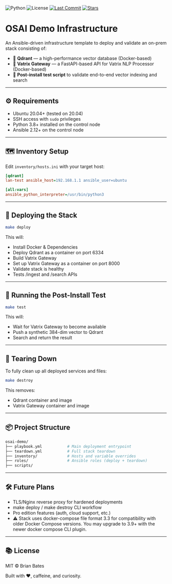 ![Python](https://img.shields.io/badge/python-3.8-blue)  ![License](https://img.shields.io/badge/license-MIT-green) [![Last Commit](https://img.shields.io/github/last-commit/brianbatesactual/OSAI-Demo)](https://github.com/brianbatesactual/vatrix) [![Stars](https://img.shields.io/github/stars/brianbatesactual/vatrix?style=social)](https://github.com/brianbatesactual/OSAI-Demo)

# OSAI Demo Infrastructure

An Ansible-driven infrastructure template to deploy and validate an on-prem stack consisting of:

- 🧠 **Qdrant** — a high-performance vector database (Docker-based)
- 🔌 **Vatrix Gateway** — a FastAPI-based API for Vatrix NLP Processor (Docker-based)
- 🧪 **Post-install test script** to validate end-to-end vector indexing and search

---

## ⚙️ Requirements

- Ubuntu 20.04+ (tested on 20.04)
- SSH access with `sudo` privileges
- Python 3.8+ installed on the control node
- Ansible 2.12+ on the control node

---

## 🗺 Inventory Setup

Edit `inventory/hosts.ini` with your target host:

```ini
[qdrant]
lan-test ansible_host=192.168.1.1 ansible_user=ubuntu

[all:vars]
ansible_python_interpreter=/usr/bin/python3
```

---

## 🚀 Deploying the Stack

```bash
make deploy
```

This will:
- Install Docker & Dependencies
- Deploy Qdrant as a container on port 6334
- Build Vatrix Gateway
- Set up Vatrix Gateway as a container on port 8000
- Validate stack is healthy
- Tests /ingest and /search APIs

---

## 🧪 Running the Post-Install Test

```bash
make test
```

This will:
- Wait for Vatrix Gateway to become available
- Push a synthetic 384-dim vector to Qdrant
- Search and return the result

---

## 🔁 Tearing Down
To fully clean up all deployed services and files:

```bash
make destroy
```

This removes:
- Qdrant container and image
- Vatrix Gateway container and image

---

## 📦 Project Structure

```bash
osai-demo/
├── playbook.yml           # Main deployment entrypoint
├── teardown.yml           # Full stack teardown
├── inventory/             # Hosts and variable overrides
├── roles/                 # Ansible roles (deploy + teardown)
├── scripts/
```

---

## 🛠 Future Plans

- TLS/Nginx reverse proxy for hardened deployments
- make deploy / make destroy CLI workflow
- Pro edition features (auth, cloud support, etc.)
- ⚠️ Stack uses docker-compose file format 3.3 for compatibility with older Docker Compose versions. You may upgrade to 3.9+ with the newer docker compose CLI plugin.

---

## 📚 License

MIT © Brian Bates

Built with ❤️, caffeine, and curiosity.